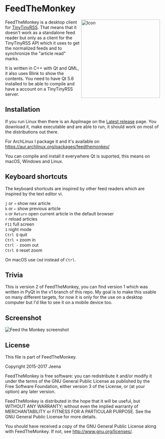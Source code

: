 # FeedTheMonkey

<img align=right src="http://jeena.net/feedthemonkey/feedthemonkey-icon.png" width='256' alt='Icon'>

FeedTheMonkey is a desktop client for [TinyTinyRSS](http://tt-rss.org). That means that
it doesn't work as a standalone feed reader but only as a client for the TinyTinyRSS API
which it uses to get the normalized feeds and to synchronize the "article read" marks.

It is written in C++ with Qt and QML, it also uses Blink to show the contents. You need
to have Qt 5.6 installed to be able to compile and have a account on a TinyTinyRSS server.

## Installation

If you run Linux then there is an AppImage on the [Latest release](https://github.com/jeena/FeedTheMonkey/releases/latest) page. You download it, make executable and are able to run, it should work on most of the distributions out there.

For ArchLinux I package it and it's available on https://aur.archlinux.org/packages/feedthemonkey/

You can compile and install it everywhere Qt is suported, this means on macOS, Windows
and Linux.

## Keyboard shortcuts

The keyboard shortcuts are inspired by other feed readers which are inspired by the text editor vi.

`j` or `→` show nex article  
`k` or `←` show previous article  
`n` or `Return` open current article in the default browser  
`r` reload articles  
`F11` full screen  
`1` night mode  
`Ctrl Q` quit  
`Ctrl +` zoom in  
`Ctrl -` zoom out  
`Ctrl 0` reset zoom  

On macOS use `Cmd` instead of `Ctrl`.

## Trivia

This is version 2 of FeedTheMonkey, you can find version 1 which was written in PyQt in the v1 branch
of this repo. My goal is to make this usable on many different targets, for now it is only for
the use on a desktop computer but I'd like to see it on a mobile device too.

## Screenshot

![Feed the Monkey screenshot](http://jeena.net/feedthemonkey/feedthemonkey-dark.png)

## License

This file is part of FeedTheMonkey.

Copyright 2015-2017 Jeena

FeedTheMonkey is free software: you can redistribute it and/or modify
it under the terms of the GNU General Public License as published by
the Free Software Foundation, either version 3 of the License, or
(at your option) any later version.

FeedTheMonkey is distributed in the hope that it will be useful,
but WITHOUT ANY WARRANTY; without even the implied warranty of
MERCHANTABILITY or FITNESS FOR A PARTICULAR PURPOSE.  See the
GNU General Public License for more details.

You should have received a copy of the GNU General Public License
along with FeedTheMonkey. If not, see <http://www.gnu.org/licenses/>.
